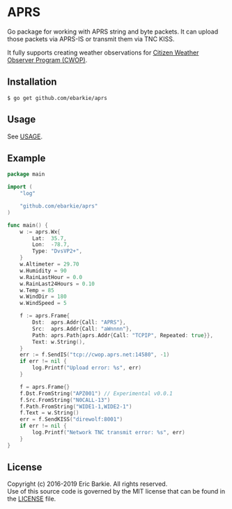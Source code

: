 # APRS

Go package for working with APRS string and byte packets.  It can upload those
packets via APRS-IS or transmit them via TNC KISS.

It fully supports creating weather observations for [Citizen Weather Observer Program (CWOP)](http://wxqa.com).

## Installation

```
$ go get github.com/ebarkie/aprs
```

## Usage

See [USAGE](USAGE.md).

## Example

```go
package main

import (
	"log"

	"github.com/ebarkie/aprs"
)

func main() {
	w := aprs.Wx{
		Lat:  35.7,
		Lon:  -78.7,
		Type: "DvsVP2+",
	}
	w.Altimeter = 29.70
	w.Humidity = 90
	w.RainLastHour = 0.0
	w.RainLast24Hours = 0.10
	w.Temp = 85
	w.WindDir = 180
	w.WindSpeed = 5

	f := aprs.Frame{
		Dst:  aprs.Addr{Call: "APRS"},
		Src:  aprs.Addr{Call: "aWnnnn"},
		Path: aprs.Path{aprs.Addr{Call: "TCPIP", Repeated: true}},
		Text: w.String(),
	}
	err := f.SendIS("tcp://cwop.aprs.net:14580", -1)
	if err != nil {
		log.Printf("Upload error: %s", err)
	}

	f = aprs.Frame{}
	f.Dst.FromString("APZ001") // Experimental v0.0.1
	f.Src.FromString("N0CALL-13")
	f.Path.FromString("WIDE1-1,WIDE2-1")
	f.Text = w.String()
	err = f.SendKISS("direwolf:8001")
	if err != nil {
		log.Printf("Network TNC transmit error: %s", err)
	}
}
```

## License

Copyright (c) 2016-2019 Eric Barkie.  All rights reserved.  
Use of this source code is governed by the MIT license
that can be found in the [LICENSE](LICENSE) file.
